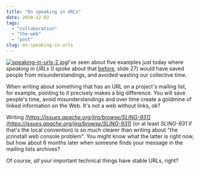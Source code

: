 ```yaml
---
title: "On speaking in URLs"
date: 2010-12-03
tags: 
  - "collaboration"
  - "the-web"
  - "post"
slug: on-speaking-in-urls
---
```


[![speaking-in-urls-2.jpg](http://bdelacretaz.files.wordpress.com/2010/12/speaking-in-urls-2.jpg "speaking-in-urls-2.jpg")](http://grep.codeconsult.ch/2009/04/01/open-source-collaboration-tools-are-good-for-you-relooked-and-live-tomorrow/)I've seen about five examples just today where _speaking in URLs_ (I spoke about that [before](http://grep.codeconsult.ch/2009/04/01/open-source-collaboration-tools-are-good-for-you-relooked-and-live-tomorrow/), slide 27) would have saved people from misunderstandings, and avoided wasting our collective time.

When writing about something that has an URL on a project's mailing list, for example, pointing to it precisely makes a big difference. You will save people's time, avoid misunderstandings and over time create a goldmine of linked information on the Web. It's not a web without links, ok?

Writing _[https://issues.apache.org/jira/browse/SLING-931](https://issues.apache.org/jira/browse/SLING-931)_ (or at least _SLING-931_ if that's the local convention) is so much clearer than writing about "the jcrinstall web console problem". You might know what the latter is right now, but how about 6 months later when someone finds your message in the mailing lists archives?

Of course, _all_ your important technical things have stable URLs, right?
